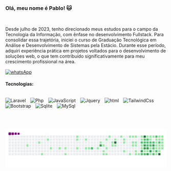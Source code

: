 ### Olá, meu nome é Pablo! 🐱
<br/>
<p>Desde julho de 2023, tenho direcionado meus estudos para o campo da Tecnologia da Informação, com ênfase no desenvolvimento Fullstack. Para consolidar essa trajetória, iniciei o curso de Graduação Tecnológica em Análise e Desenvolvimento de Sistemas pela Estácio. Durante esse período, adquiri experiência prática em projetos voltados para o desenvolvimento de soluções web, o que tem contribuído significativamente para meu crescimento profissional na área.</p>

<div>
    <a href="https://wa.me/5561992295015"><img align= "center" alt="whatsApp" src="https://img.shields.io/badge/WhatsApp-25D366?style=for-the-badge&logo=whatsapp&logoColor=white"></a>
</div>

#### Tecnologias:
<div style="display: inline_block"><br/>    
    <img alt="Laravel" width="30px" style="padding-right: 10px;" src="https://cdn.jsdelivr.net/gh/devicons/devicon@latest/icons/laravel/laravel-original.svg" />
    <img width="30px" style="padding-right: 10px;" alt="Php" src="https://img.shields.io/badge/PHP-777BB4?style=for-the-badge&logo=php&logoColor=white">
    <img width="30px" style="padding-right: 10px;" alt="JavaScript" src="https://img.shields.io/badge/JavaScript-323330?style=for-the-badge&logo=javascript&logoColor=F7DF1E">
    <img width="30px" style="padding-right: 10px;" alt="Jquery" src="https://img.shields.io/badge/jQuery-0769AD?style=for-the-badge&logo=jquery&logoColor=white">
    <img width="30px" style="padding-right: 10px;" alt="html" src="https://img.shields.io/badge/HTML5-E34F26?style=for-the-badge&logo=html5&logoColor=white">
    <img width="30px" style="padding-right: 10px;" alt="TailwindCss" src="https://img.shields.io/badge/Tailwind_CSS-38B2AC?style=for-the-badge&logo=tailwind-css&logoColor=white">
    <img width="30px" style="padding-right: 10px;" alt="Bootstrap" src="https://img.shields.io/badge/Bootstrap-563D7C?style=for-the-badge&logo=bootstrap&logoColor=white">
    <img width="30px" style="padding-right: 10px;" alt="Sqlite" src="https://img.shields.io/badge/SQLite-07405E?style=for-the-badge&logo=sqlite&logoColor=white">
    <img width="30px" style="padding-right: 10px;" alt="MySql" src="https://img.shields.io/badge/MySQL-00000F?style=for-the-badge&logo=mysql&logoColor=white">

</div>
<br/>
<br/>
<br/>

![snake gif](https://github.com/Pabloopk/Pabloopk/blob/output/github-contribution-grid-snake.gif)
